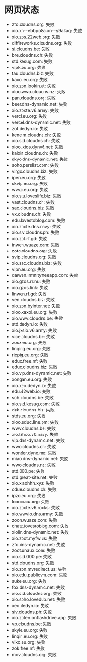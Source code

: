 # 网页状态
- zfo.cloudns.org: 失败
- xio.xn--ebbpo8a.xn--y9a3aq: 失败
- xio.zos.22web.org: 失败
- diffireworks.cloudns.org: 失败
- si.cloudns.be: 失败
- bre.cloudns.ch: 失败
- std.kesug.com: 失败
- vipk.eu.org: 失败
- tau.cloudns.biz: 失败
- kaxoi.eu.org: 失败
- xio.zon.lookin.at: 失败
- xioo.wwo.cloudns.nz: 失败
- pan.cloudns.org: 失败
- beer.dns-dynamic.net: 失败
- xio.zoxte.v6.army: 失败
- vercl.eu.org: 失败
- vercel.dns-dynamic.net: 失败
- zot.dedyn.io: 失败
- kenelm.cloudns.ch: 失败
- xio.std.cloudns.ch: 失败
- xioo.jxios.dynv6.net: 失败
- kaixin.cloudns.ch: 失败
- skyo.dns-dynamic.net: 失败
- soho.perslist.com: 失败
- virgo.cloudns.biz: 失败
- ipen.eu.org: 失败
- skvip.eu.org: 失败
- wvvp.eu.org: 失败
- xio.stu.loveslife.biz: 失败
- vast.cloudns.ch: 失败
- sac.cloudns.biz: 失败
- vx.cloudns.ch: 失败
- edu.lovestoblog.com: 失败
- xio.zoxte.dns.navy: 失败
- xio.siv.cloudns.ph: 失败
- xio.zot.rf.gd: 失败
- inwen.wuaze.com: 失败
- zote.cloudns.org: 失败
- svip.cloudns.org: 失败
- xio.sac.cloudns.biz: 失败
- vipn.eu.org: 失败
- daiwen.infinityfreeapp.com: 失败
- xio.gzos.rr.nu: 失败
- xio.gzos.link: 失败
- linwen.rf.gd: 失败
- ven.cloudns.biz: 失败
- xio.zon.byinter.net: 失败
- xioo.kaxoi.eu.org: 失败
- xio.wwv.cloudns.be: 失败
- std.dedyn.io: 失败
- xio.jxsio.v6.army: 失败
- vice.cloudns.be: 失败
- zosx.eu.org: 失败
- linqing.eu.org: 失败
- ricpig.eu.org: 失败
- educ.free.nf: 失败
- educ.cloudns.biz: 失败
- xio.vip.dns-dynamic.net: 失败
- xongan.eu.org: 失败
- xio.xeo.dedyn.io: 失败
- edu.42web.io: 失败
- sch.cloudns.be: 失败
- xio.std.kesug.com: 失败
- dsk.cloudns.biz: 失败
- stds.eu.org: 失败
- xioo.educ.line.pm: 失败
- wwv.cloudns.be: 失败
- xio.lzhoo.v6.navy: 失败
- vip.dns-dynamic.net: 失败
- wwo.cloudns.ch: 失败
- wonder.dynx.me: 失败
- miao.dns-dynamic.net: 失败
- wwo.cloudns.nz: 失败
- std.000.pe: 失败
- std.great-site.net: 失败
- xio.xiaohhh.xyz: 失败
- cdue.cloudns.ch: 失败
- ipzo.eu.org: 失败
- kcoco.eu.org: 失败
- xio.zoxte.v6.rocks: 失败
- xio.wwvio.dns.army: 失败
- zoon.wuaze.com: 失败
- chatz.lovestoblog.com: 失败
- xiolin.dns-dynamic.net: 失败
- xio.zoot.myfw.us: 失败
- zfo.dns-dynamic.net: 失败
- zoot.unaux.com: 失败
- xio.std.000.pe: 失败
- std.cloudns.org: 失败
- xio.zon.myredirect.us: 失败
- xio.edu.publicvm.com: 失败
- suke.eu.org: 失败
- fox.dns-dynamic.net: 失败
- xio.std.cloudns.org: 失败
- xio.soho.lovedub.net: 失败
- xeo.dedyn.io: 失败
- siv.cloudns.ph: 失败
- xio.zoten.onflashdrive.app: 失败
- vp.cloudns.be: 失败
- skyle.eu.org: 失败
- linqin.eu.org: 失败
- viko.eu.org: 失败
- zok.free.nf: 失败
- mov.cloudns.org: 失败
